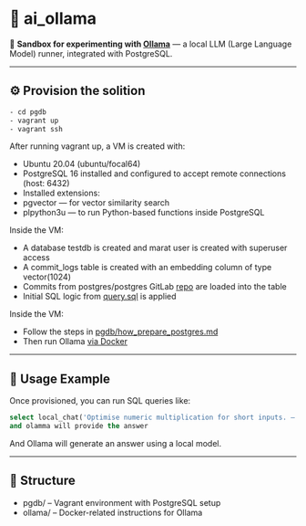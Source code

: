 # 🧠 ai_ollama

🧪 **Sandbox for experimenting with [Ollama](https://ollama.com/)** — a local LLM (Large Language Model) runner, integrated with PostgreSQL.

---

## ⚙️ Provision the solition 
```bash
- cd pgdb
- vagrant up
- vagrant ssh 
```
After running vagrant up, a VM is created with:
- Ubuntu 20.04 (ubuntu/focal64)
- PostgreSQL 16 installed and configured to accept remote connections (host: 6432)
- Installed extensions:
- pgvector — for vector similarity search
- plpython3u — to run Python-based functions inside PostgreSQL

Inside the VM:
- A database testdb is created and marat user is created with superuser access
- A commit_logs table is created with an embedding column of type vector(1024)
- Commits from postgres/postgres GitLab [repo](https://gitlab.com/postgres/postgres.git) are loaded into the table
- Initial SQL logic from [query.sql](query.sql) is applied

Inside the VM:
- Follow the steps in [pgdb/how_prepare_postgres.md](pgdb/how_prepare_postgres.md)
- Then run Ollama [via Docker](ollama/llama3.md)

---

## 🧪 Usage Example
Once provisioned, you can run SQL queries like:
```sql
select local_chat('Optimise numeric multiplication for short inputs. – when, who, etc.');
and olamma will provide the answer  
```
And Ollama will generate an answer using a local model.

---

## 📂 Structure
- pgdb/ – Vagrant environment with PostgreSQL setup
- ollama/ – Docker-related instructions for Ollama